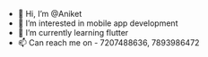 - 👋 Hi, I’m @Aniket
- 👀 I’m interested in mobile app development
- 🌱 I’m currently learning flutter
- 📫 Can reach me on - 7207488636, 7893986472

<!---
Aniket7614/Aniket7614 is a ✨ special ✨ repository because its `README.md` (this file) appears on your GitHub profile.
You can click the Preview link to take a look at your changes.
--->
